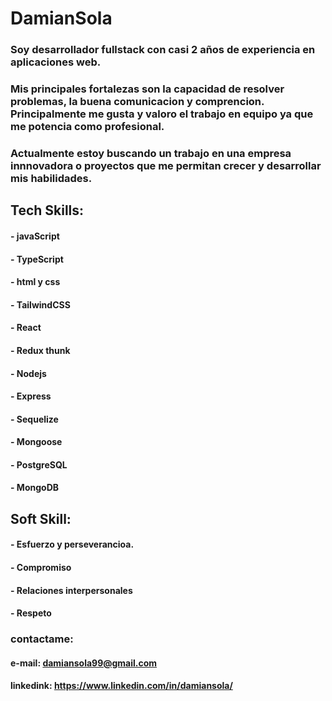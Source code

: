 # DamianSola
### Soy desarrollador fullstack con casi 2 años de experiencia en aplicaciones web. 
### Mis principales fortalezas son la capacidad de resolver problemas, la buena comunicacion y comprencion. Principalmente me gusta y valoro el trabajo en equipo ya que me potencia como profesional.
### Actualmente estoy buscando un trabajo en una empresa innnovadora o proyectos que me permitan crecer y desarrollar mis habilidades.

## Tech Skills:
#### - javaScript 
#### - TypeScript 
#### - html y css
#### - TailwindCSS
#### - React 
#### - Redux thunk
#### - Nodejs
#### - Express
#### - Sequelize
#### - Mongoose
#### - PostgreSQL
#### - MongoDB

## Soft Skill:
#### - Esfuerzo y perseverancioa.
#### - Compromiso
#### - Relaciones interpersonales
#### - Respeto 

### contactame: 
#### e-mail: damiansola99@gmail.com
#### linkedink: https://www.linkedin.com/in/damiansola/ 

